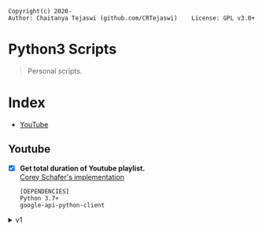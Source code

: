     Copyright(c) 2020-
    Author: Chaitanya Tejaswi (github.com/CRTejaswi)    License: GPL v3.0+


# Python3 Scripts
> Personal scripts.

# Index

- [YouTube](#youtube)

## Youtube

- [x] __Get total duration of Youtube playlist.__ <br>
    [Corey Schafer's implementation](https://www.youtube.com/watch?v=coZbOM6E47I)

    ```
    [DEPENDENCIES]
    Python 3.7+
    google-api-python-client
    ```

<details>
<summary> v1 </summary>

> Gets total duration of Youtube playlist.

```python
#!/usr/bin/env python3
import os
import re
from datetime import timedelta
from googleapiclient.discovery import build

API_KEY = os.environ.get('Youtube_ApiKey')

youtube = build('youtube', 'v3', developerKey=API_KEY)

hours_pattern = re.compile(r'(\d+)H')
minutes_pattern = re.compile(r'(\d+)M')
seconds_pattern = re.compile(r'(\d+)S')

total_seconds = 0


nextPageToken = None
while True:
    pl_request = youtube.playlistItems().list(
        part='contentDetails',
        playlistId="PL-osiE80TeTt2d9bfVyTiXJA-UTHn6WwU",
        maxResults=50,
        pageToken=nextPageToken
    )

    pl_response = pl_request.execute()

    vid_ids = []
    for item in pl_response['items']:
        vid_ids.append(item['contentDetails']['videoId'])

    vid_request = youtube.videos().list(
        part="contentDetails",
        id=','.join(vid_ids)
    )

    vid_response = vid_request.execute()

    for item in vid_response['items']:
        duration = item['contentDetails']['duration']

        hours = hours_pattern.search(duration)
        minutes = minutes_pattern.search(duration)
        seconds = seconds_pattern.search(duration)

        hours = int(hours.group(1)) if hours else 0
        minutes = int(minutes.group(1)) if minutes else 0
        seconds = int(seconds.group(1)) if seconds else 0

        video_seconds = timedelta(
            hours=hours,
            minutes=minutes,
            seconds=seconds
        ).total_seconds()

        total_seconds += video_seconds

    nextPageToken = pl_response.get('nextPageToken')

    if not nextPageToken:
        break

total_seconds = int(total_seconds)

minutes, seconds = divmod(total_seconds, 60)
hours, minutes = divmod(minutes, 60)

print(f'{hours}:{minutes}:{seconds}')
```
</details>